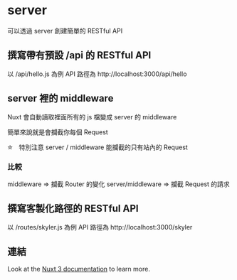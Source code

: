 # server

可以透過 server 創建簡單的 RESTful API
 
## 撰寫帶有預設 /api 的 RESTful API

以 /api/hello.js 為例 API 路徑為 http://localhost:3000/api/hello

## server 裡的 middleware

Nuxt 會自動讀取裡面所有的 js 檔變成 server 的 middleware

簡單來說就是會攔截你每個 Request 

✮　特別注意 server / middleware 能攔截的只有站內的 Request 

### 比較
middleware           =>   攔截 Router 的變化
server/middleware    =>   攔截 Request 的請求

## 撰寫客製化路徑的 RESTful API

以 /routes/skyler.js 為例 API 路徑為 http://localhost:3000/skyler

## 連結
Look at the [Nuxt 3 documentation](https://nuxt.com/docs/guide/directory-structure/server) to learn more.

